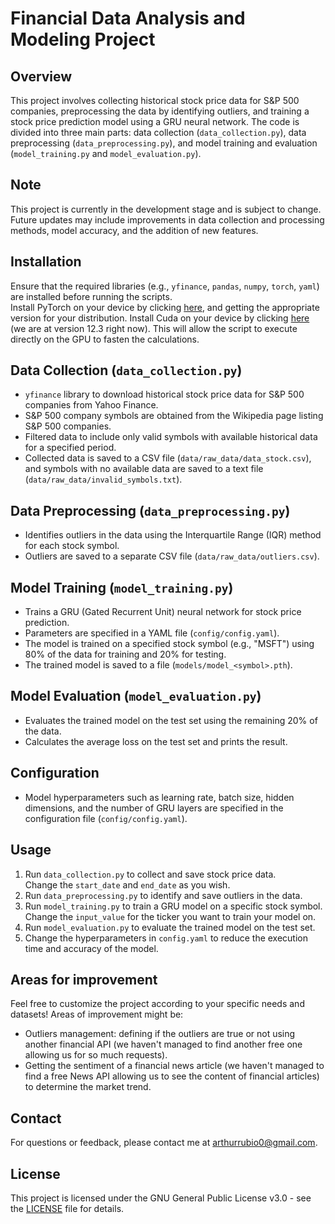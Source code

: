 # Financial Data Analysis and Modeling Project

## Overview
This project involves collecting historical stock price data for S&P 500 companies, preprocessing the data by identifying outliers, and training a stock price prediction model using a GRU neural network. The code is divided into three main parts: data collection (`data_collection.py`), data preprocessing (`data_preprocessing.py`), and model training and evaluation (`model_training.py` and `model_evaluation.py`).

## Note
This project is currently in the development stage and is subject to change. Future updates may include improvements in data collection and processing methods, model accuracy, and the addition of new features.

## Installation
Ensure that the required libraries (e.g., `yfinance`, `pandas`, `numpy`, `torch`, `yaml`) are installed before running the scripts.  
Install PyTorch on your device by clicking [here](https://pytorch.org/), and getting the appropriate version for your distribution.
Install Cuda on your device by clicking [here](https://developer.nvidia.com/cuda-downloads) (we are at version 12.3 right now). This will allow the script to execute directly on the GPU to fasten the calculations.

## Data Collection (`data_collection.py`)
- `yfinance` library to download historical stock price data for S&P 500 companies from Yahoo Finance.
- S&P 500 company symbols are obtained from the Wikipedia page listing S&P 500 companies.
- Filtered data to include only valid symbols with available historical data for a specified period.
- Collected data is saved to a CSV file (`data/raw_data/data_stock.csv`), and symbols with no available data are saved to a text file (`data/raw_data/invalid_symbols.txt`).

## Data Preprocessing (`data_preprocessing.py`)
- Identifies outliers in the data using the Interquartile Range (IQR) method for each stock symbol.
- Outliers are saved to a separate CSV file (`data/raw_data/outliers.csv`).

## Model Training (`model_training.py`)
- Trains a GRU (Gated Recurrent Unit) neural network for stock price prediction.
- Parameters are specified in a YAML file (`config/config.yaml`).
- The model is trained on a specified stock symbol (e.g., "MSFT") using 80% of the data for training and 20% for testing.
- The trained model is saved to a file (`models/model_<symbol>.pth`).

## Model Evaluation (`model_evaluation.py`)
- Evaluates the trained model on the test set using the remaining 20% of the data.
- Calculates the average loss on the test set and prints the result.

## Configuration
- Model hyperparameters such as learning rate, batch size, hidden dimensions, and the number of GRU layers are specified in the configuration file (`config/config.yaml`).

## Usage
1. Run `data_collection.py` to collect and save stock price data.  
Change the `start_date` and `end_date` as you wish.
2. Run `data_preprocessing.py` to identify and save outliers in the data.
3. Run `model_training.py` to train a GRU model on a specific stock symbol.  
Change the `input_value` for the ticker you want to train your model on.
4. Run `model_evaluation.py` to evaluate the trained model on the test set.
5. Change the hyperparameters in `config.yaml` to reduce the execution time and accuracy of the model.

## Areas for improvement
Feel free to customize the project according to your specific needs and datasets!
Areas of improvement might be:
- Outliers management: defining if the outliers are true or not using another financial API (we haven't managed to find another free one allowing us for so much requests).
- Getting the sentiment of a financial news article (we haven't managed to find a free News API allowing us to see the content of financial articles) to determine the market trend.

## Contact
For questions or feedback, please contact me at [arthurrubio0@gmail.com](mailto:arthurrubio0@gmail.com).

## License
This project is licensed under the GNU General Public License v3.0 - see the [LICENSE](LICENSE) file for details.